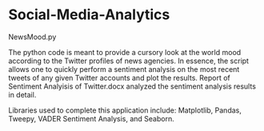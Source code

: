 # Social-Media-Analytics

NewsMood.py

The python code is meant to provide a cursory look at the world mood according to the Twitter profiles of news agencies. In essence, the script allows one to quickly perform a sentiment analysis on the most recent tweets of any given Twitter accounts and plot the results. 
Report of Sentiment Analyisis of Twitter.docx analyzed the sentiment analysis results in detail.

Libraries used to complete this application include: Matplotlib, Pandas, Tweepy, VADER Sentiment Analysis, and Seaborn.
